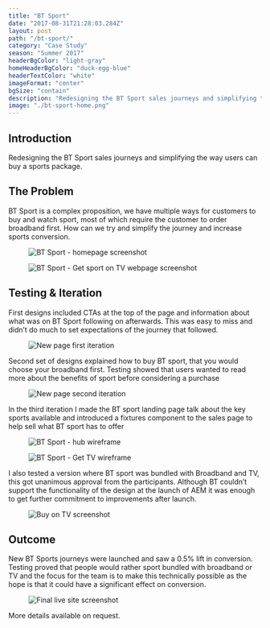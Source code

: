 ```yaml
---
title: "BT Sport"
date: "2017-08-31T21:28:03.284Z"
layout: post
path: "/bt-sport/"
category: "Case Study"
season: "Summer 2017"
headerBgColor: "light-gray"
homeHeaderBgColor: "duck-egg-blue"
headerTextColor: "white"
imageFormat: "center"
bgSize: "contain"
description: "Redesigning the BT Sport sales journeys and simplifying the way users can buy a sports package."
image: "./bt-sport-home.png"
---
```


<div class="f4 measure-wide center">

## Introduction
Redesigning the BT Sport sales journeys and simplifying the way users can buy a sports package. 

## The Problem
BT Sport is a complex proposition, we have multiple ways for customers to buy and watch sport, most of which require the customer to order broadband first. How can we try and simplify the journey and increase sports conversion.

<div class="cf">
  <figure class="fl w-50 border-box pr3 mh0 mv3">
    <img src="./old-bt-sport-home.jpg" alt="BT Sport - homepage screenshot" />
  </figure>

  <figure class="fl w-50 border-box pl3 mh0 mv3">
    <img src="./old-bt-get-sport-on-tv.jpg" alt="BT Sport - Get sport on TV webpage screenshot" />
  </figure>
</div>

## Testing & Iteration
First designs included CTAs at the top of the page and information about what was on BT Sport following on afterwards. This was easy to miss and didn’t do much to set expectations of the journey that followed. 

<figure class="mh0 mv3 ba b--light-silver">
  <img class="border-box" src="./sport-buytv-first.jpg" alt="New page first iteration" />
</figure>

Second set of designs explained how to buy BT sport, that you would choose your broadband first. Testing showed that users wanted to read more about the benefits of sport before considering a purchase

<figure class="mh0 mv3 ba b--light-silver">
  <img class="border-box" src="./sport-buytv-second.jpg" alt="New page second iteration" />
</figure>

In the third iteration I made the BT sport landing page talk about the key sports available and introduced a fixtures component to the sales page to help sell what BT sport has to offer 

<div class="cf">
  <figure class="fl w-50 border-box pr3 mh0 mv3">
    <img src="./sport-hub-wireframe.jpg" alt="BT Sport - hub wireframe" />
  </figure>

  <figure class="fl w-50 border-box pl3 mh0 mv3">
    <img src="./sport-buytv-wireframe.jpg" alt="BT Sport - Get TV wireframe" />
  </figure>
</div>

I also tested a version where BT sport was bundled with Broadband and TV, this got unanimous approval from the participants. Although BT couldn’t support the functionality of the design at the launch of AEM it was enough to get further commitment to improvements after launch. 

<figure class="mh0 mv3 ba b--light-silver">
  <img class="border-box" src="./sport-buytv-bundle.jpg" alt="Buy on TV screenshot" />
</figure>

## Outcome

New BT Sports journeys were launched and saw a 0.5% lift in conversion. Testing proved that people would rather sport bundled with broadband or TV and the focus for the team is to make this technically possible as the hope is that it could have a significant effect on conversion.

<figure class="mh0 mv3 ba b--light-silver">
  <img class="border-box" src="./live-buytv-bt-sport.jpg" alt="Final live site screenshot" />
</figure>

More details available on request.

</div>

